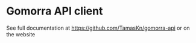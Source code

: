 # Gomorra API client

See full documentation at https://github.com/TamasKn/gomorra-api or on the website
